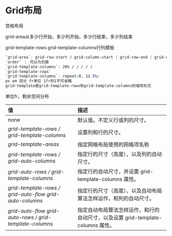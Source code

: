# Grid布局

宫格布局

grid-area从多少行开始，多少列开始，多少行结束，多少列结束

grid-template-rows grid-template-columns行列模板

```css
`grid-area`: grid-row-start / grid-column-start | grid-row-end | grid-column-end;
`order` ： 可以为负数
`grid-template-columns`: 20% / / / / /
`grid-template-rows`
`grid-template-columns`: repeat(8, 12.5%)
px em 百分 fr单位 1fr的1不可省略
grid-template是grid-template-rows和grid-template-columns的缩写形式
```

单位fr，剩余空间分布

| 值                                                      | 描述                                                         |
| :------------------------------------------------------ | :----------------------------------------------------------- |
| none                                                    | 默认值。不定义行或列的尺寸。                                 |
| *grid-template-rows / grid-template-columns*            | 设置列和行的尺寸。                                           |
| *grid-template-areas*                                   | 指定网格布局使用的网格项名称                                 |
| *grid-template-rows / grid-auto-columns*                | 指定行的尺寸（高度），以及列的自动尺寸。                     |
| *grid-auto-rows / grid-template-columns*                | 指定行的自动尺寸，并设置 grid-template-columns 属性。        |
| *grid-template-rows / grid-auto-flow grid-auto-columns* | 指定行的尺寸（高度），以及自动布局算法怎样运作，和列的自动尺寸。 |
| *grid-auto-flow grid-auto-rows / grid-template-columns* | 指定自动布局算法怎样运作，和行的自动尺寸，以及设置 grid-template-columns 属性。 |
